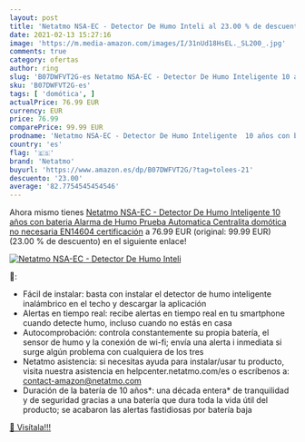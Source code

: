 ```yaml
---
layout: post
title: 'Netatmo NSA-EC - Detector De Humo Inteli al 23.00 % de descuento'
date: 2021-02-13 15:27:16
image: 'https://m.media-amazon.com/images/I/31nUd18HsEL._SL200_.jpg'
comments: true
category: ofertas
author: ring
slug: 'B07DWFVT2G-es Netatmo NSA-EC - Detector De Humo Inteligente 10 años con...'
sku: 'B07DWFVT2G-es'
tags: [ 'domótica', ]
actualPrice: 76.99 EUR
currency: EUR
price: 76.99
comparePrice: 99.99 EUR
prodname: 'Netatmo NSA-EC - Detector De Humo Inteligente  10 años con bateria  Alarma de Humo  Prueba Automatica  Centralita domótica no necesaria  EN14604 certificación'
country: 'es'
flag: '🇪🇸'
brand: 'Netatmo'
buyurl: 'https://www.amazon.es/dp/B07DWFVT2G/?tag=tolees-21'
descuento: '23.00'
average: '82.7754545454546'
---
```


Ahora mismo tienes [Netatmo NSA-EC - Detector De Humo Inteligente  10 años con bateria  Alarma de Humo  Prueba Automatica  Centralita domótica no necesaria  EN14604 certificación](https://www.amazon.es/dp/B07DWFVT2G/?tag=tolees-21) a 76.99 EUR (original: 99.99 EUR) (23.00 %  de descuento) en el siguiente enlace!

[![Netatmo NSA-EC - Detector De Humo Inteli](https://m.media-amazon.com/images/I/31nUd18HsEL._SL200_.jpg)](https://www.amazon.es/dp/B07DWFVT2G/?tag=tolees-21)

🔎:

- Fácil de instalar: basta con instalar el detector de humo inteligente inalámbrico en el techo y descargar la aplicación
- Alertas en tiempo real: recibe alertas en tiempo real en tu smartphone cuando detecte humo, incluso cuando no estás en casa
- Autocomprobación: controla constantemente su propia batería, el sensor de humo y la conexión de wi-fi; envía una alerta i inmediata si surge algún problema con cualquiera de los tres
- Netatmo asistencia: si necesitas ayuda para instalar/usar tu producto, visita nuestra asistencia en helpcenter.netatmo.com/es o escríbenos a: contact-amazon@netatmo.com
- Duración de la batería de 10 años*: una década entera* de tranquilidad y de seguridad gracias a una batería que dura toda la vida útil del producto; se acabaron las alertas fastidiosas por batería baja

[🛒 Visítala!!!](https://www.amazon.es/dp/B07DWFVT2G/?tag=tolees-21)
